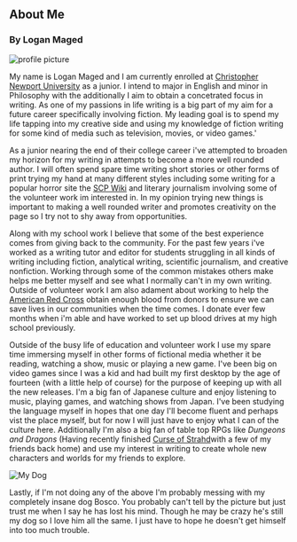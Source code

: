 ## About Me
### By Logan Maged

![profile picture](https://lmaged21.github.io/DH-Blog-Posts/images/me.jpg)

My name is Logan Maged and I am currently enrolled at [Christopher Newport University](https://cnu.edu/) as a junior.
I intend to major in English and minor in Philosophy with the additionally I aim to obtain a concetrated focus in writing.
As one of my passions in life writing is a big part of my aim for a future career specifically involving fiction.
My leading goal is to spend my life tapping into my creative side and using my knowledge of fiction writing for some kind of media such as television, movies, or video games.'
 
As a junior nearing the end of their college career i've attempted to broaden my horizon for my writing in attempts to become a more well rounded author.
I will often spend spare time writing short stories or other forms of print trying my hand at many different styles including some writing for a popular horror site the [SCP Wiki](http://www.scpwiki.com/) and literary journalism involving some of the volunteer work im interested in. In my opinion trying new things is important to making a well rounded writer and promotes creativity on the page so I try not to shy away from opportunities.
 
Along with my school work I believe that some of the best experience comes from giving back to the community. For the past few years i've worked as a writing tutor and editor for students struggling in all kinds of writing including fiction, analytical writing, scientific journalism, and creative nonfiction. Working through some of the common mistakes others make helps me better myself and see what I normally can't in my own writing. Outside of volunteer work I am also adament about working to help the [American Red Cross](https://www.redcross.org/) obtain enough blood from donors to ensure we can save lives in our communities when the time comes. I donate ever few months when i'm able and have worked to set up blood drives at my high school previously.
 
Outside of the busy life of education and volunteer work I use my spare time immersing myself in other forms of fictional media whether it be reading, watching a show, music or playing a new game. I've been big on video games since I was a kid and had built my first desktop by the age of fourteen (with a little help of course) for the purpose of keeping up with all the new releases. I'm a big fan of Japanese culture and enjoy listening to music, playing games, and watching shows from Japan. I've been studying the language myself in hopes that one day I'll become fluent and perhaps vist the place myself, but for now I will just have to enjoy what I can of the culture here. Additionally I'm also a big fan of table top RPGs like _Dungeons and Dragons_ (Having recently finished [Curse of Strahd](https://dnd.wizards.com/products/tabletop-games/rpg-products/curse-strahd)with a few of my friends back home) and use my interest in writing to create whole new characters and worlds for my friends to explore. 
 
![My Dog](https://lmaged21.github.io/DH-Blog-Posts/images/dog.jpg)
 
Lastly, if I'm not doing any of the above I'm probably messing with my completely insane dog Bosco. You probably can't tell by the picture but just trust me when I say he has lost his mind. Though he may be crazy he's still my dog so I love him all the same. I just have to hope he doesn't get himself into too much trouble.

